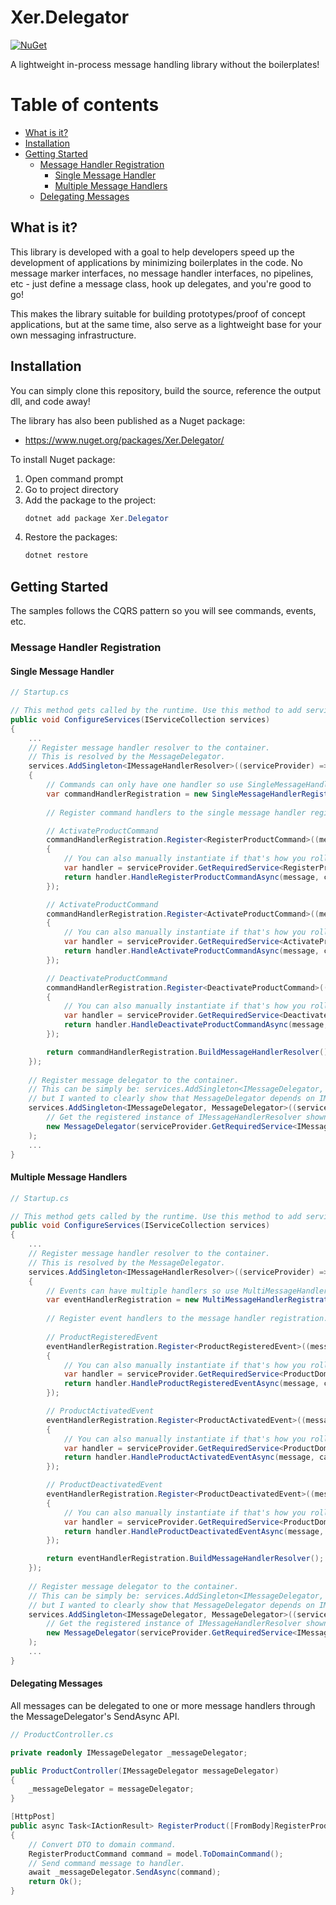 
# Xer.Delegator
[![NuGet](https://img.shields.io/nuget/vpre/xer.delegator.svg)](https://www.nuget.org/packages/Xer.Delegator/)

A lightweight in-process message handling library without the boilerplates!

# Table of contents
* [What is it?](#what-is-it)
* [Installation](#installation)
* [Getting Started](#getting-started)
  * [Message Handler Registration](#message-handler-registration)
    * [Single Message Handler](#single-message-handler)
    * [Multiple Message Handlers](#multiple-message-handlers)
  * [Delegating Messages](#delegating-messages)

## What is it?
This library is developed with a goal to help developers speed up the development of applications by minimizing boilerplates in the code. No message marker interfaces, no message handler interfaces, no pipelines, etc - just define a message class, hook up delegates, and you're good to go!

This makes the library suitable for building prototypes/proof of concept applications, but at the same time, also serve as a lightweight base for your own messaging infrastructure.

## Installation
You can simply clone this repository, build the source, reference the output dll, and code away!

The library has also been published as a Nuget package:
* https://www.nuget.org/packages/Xer.Delegator/

To install Nuget package:
1. Open command prompt
2. Go to project directory
3. Add the package to the project:
    ```csharp
    dotnet add package Xer.Delegator
    ```
4. Restore the packages:
    ```csharp
    dotnet restore
    ```

## Getting Started
The samples follows the CQRS pattern so you will see commands, events, etc.

### Message Handler Registration
#### Single Message Handler

```csharp
// Startup.cs

// This method gets called by the runtime. Use this method to add services to the container.
public void ConfigureServices(IServiceCollection services)
{
    ...
    // Register message handler resolver to the container. 
    // This is resolved by the MessageDelegator.
    services.AddSingleton<IMessageHandlerResolver>((serviceProvider) =>
    {
        // Commands can only have one handler so use SingleMessageHandlerRegistration.
        var commandHandlerRegistration = new SingleMessageHandlerRegistration();
        
        // Register command handlers to the single message handler registration. 

        // ActivateProductCommand
        commandHandlerRegistration.Register<RegisterProductCommand>((message, cancellationToken) =>
        {
            // You can also manually instantiate if that's how you roll.
            var handler = serviceProvider.GetRequiredService<RegisterProductCommandHandler>();
            return handler.HandleRegisterProductCommandAsync(message, cancellationToken);
        });

        // ActivateProductCommand
        commandHandlerRegistration.Register<ActivateProductCommand>((message, cancellationToken) =>
        {
            // You can also manually instantiate if that's how you roll.
            var handler = serviceProvider.GetRequiredService<ActivateProductCommandHandler>();
            return handler.HandleActivateProductCommandAsync(message, cancellationToken);
        });

        // DeactivateProductCommand
        commandHandlerRegistration.Register<DeactivateProductCommand>((message, cancellationToken) =>
        {
            // You can also manually instantiate if that's how you roll.
            var handler = serviceProvider.GetRequiredService<DeactivateProductCommandHandler>();
            return handler.HandleDeactivateProductCommandAsync(message, cancellationToken);
        });

        return commandHandlerRegistration.BuildMessageHandlerResolver();
    });
    
    // Register message delegator to the container. 
    // This can be simply be: services.AddSingleton<IMessageDelegator, MessageDelegator>(), 
    // but I wanted to clearly show that MessageDelegator depends on IMessageHandlerResolver.
    services.AddSingleton<IMessageDelegator, MessageDelegator>((serviceProvider) =>
        // Get the registered instance of IMessageHandlerResolver shown above.
        new MessageDelegator(serviceProvider.GetRequiredService<IMessageHandlerResolver>())
    );
    ...
}
```

#### Multiple Message Handlers

```csharp
// Startup.cs

// This method gets called by the runtime. Use this method to add services to the container.
public void ConfigureServices(IServiceCollection services)
{
    ...
    // Register message handler resolver to the container. 
    // This is resolved by the MessageDelegator.
    services.AddSingleton<IMessageHandlerResolver>((serviceProvider) =>
    {
        // Events can have multiple handlers so use MultiMessageHandlerRegistration.
        var eventHandlerRegistration = new MultiMessageHandlerRegistration();
        
        // Register event handlers to the message handler registration. 
        
        // ProductRegisteredEvent
        eventHandlerRegistration.Register<ProductRegisteredEvent>((message, cancellationToken) =>
        {
            // You can also manually instantiate if that's how you roll.
            var handler = serviceProvider.GetRequiredService<ProductDomainEventsHandler>();
            return handler.HandleProductRegisteredEventAsync(message, cancellationToken);
        });

        // ProductActivatedEvent
        eventHandlerRegistration.Register<ProductActivatedEvent>((message, cancellationToken) =>
        {
            // You can also manually instantiate if that's how you roll.
            var handler = serviceProvider.GetRequiredService<ProductDomainEventsHandler>();
            return handler.HandleProductActivatedEventAsync(message, cancellationToken);
        });

        // ProductDeactivatedEvent
        eventHandlerRegistration.Register<ProductDeactivatedEvent>((message, cancellationToken) =>
        {
            // You can also manually instantiate if that's how you roll.
            var handler = serviceProvider.GetRequiredService<ProductDomainEventsHandler>();
            return handler.HandleProductDeactivatedEventAsync(message, cancellationToken);
        });

        return eventHandlerRegistration.BuildMessageHandlerResolver();
    });
    
    // Register message delegator to the container. 
    // This can be simply be: services.AddSingleton<IMessageDelegator, MessageDelegator>(), 
    // but I wanted to clearly show that MessageDelegator depends on IMessageHandlerResolver.
    services.AddSingleton<IMessageDelegator, MessageDelegator>((serviceProvider) =>
        // Get the registered instance of IMessageHandlerResolver shown above.
        new MessageDelegator(serviceProvider.GetRequiredService<IMessageHandlerResolver>())
    );
    ...
}
```

#### Delegating Messages
All messages can be delegated to one or more message handlers through the MessageDelegator's SendAsync API.

```csharp
// ProductController.cs

private readonly IMessageDelegator _messageDelegator;

public ProductController(IMessageDelegator messageDelegator)
{
    _messageDelegator = messageDelegator;
}

[HttpPost]
public async Task<IActionResult> RegisterProduct([FromBody]RegisterProductCommandDto model)
{
    // Convert DTO to domain command.
    RegisterProductCommand command = model.ToDomainCommand();
    // Send command message to handler.
    await _messageDelegator.SendAsync(command);
    return Ok();
}
```
